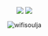 <p align="center">
  <img src="https://readme-typing-svg.herokuapp.com/?center=true&vCenter=true&color=FFFFFF&width=500&lines=Welcome+back+user+|+ysl-project.eu" />
  <img src="https://img.shields.io/badge/-Tailwind%20CSS-06B6D4?style=flat&logo=tailwindcss&logoColor=white"/>
</p>

<p align="center"> 
  <img src="https://komarev.com/ghpvc/?username=wifisoulja&label=Profile%20views&color=0e75b6&style=flat" alt="wifisoulja" />
</p>
